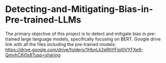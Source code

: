 # Detecting-and-Mitigating-Bias-in-Pre-trained-LLMs
The primary objective of this project is to detect and mitigate bias in pre-trained large language models, specifically focusing on BERT.
Google drive link with all the files including the pre-trained models: https://drive.google.com/drive/folders/1HbnLk2eRhYFjpl0VYFXe9-QmvhC6j0s8?usp=sharing
